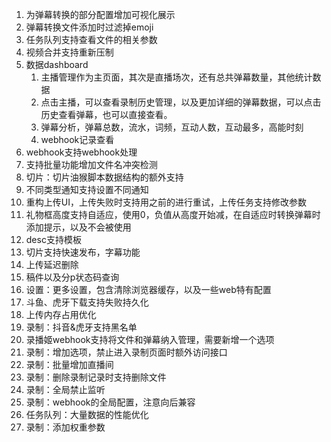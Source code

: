 1. 为弹幕转换的部分配置增加可视化展示
2. 弹幕转换文件添加时过滤掉emoji
3. 任务队列支持查看文件的相关参数
4. 视频合并支持重新压制
5. 数据dashboard
   1. 主播管理作为主页面，其次是直播场次，还有总共弹幕数量，其他统计数据
   2. 点击主播，可以查看录制历史管理，以及更加详细的弹幕数据，可以点击历史查看弹幕，也可以直接查看。
   3. 弹幕分析，弹幕总数，流水，词频，互动人数，互动最多，高能时刻
   4. webhook记录查看
6. webhook支持webhook处理
7. 支持批量功能增加文件名冲突检测
8. 切片：切片油猴脚本数据结构的额外支持
9. 不同类型通知支持设置不同通知
10. 重构上传UI，上传失败时支持用之前的进行重试，上传任务支持修改参数
11. 礼物框高度支持自适应，使用0，负值从高度开始减，在自适应时转换弹幕时添加提示，以及不会被使用
12. desc支持模板
13. 切片支持快速发布，字幕功能
14. 上传延迟删除
15. 稿件以及分p状态码查询
16. 设置：更多设置，包含清除浏览器缓存，以及一些web特有配置
17. 斗鱼、虎牙下载支持失败持久化
18. 上传内存占用优化
19. 录制：抖音&虎牙支持黑名单
20. 录播姬webhook支持将文件和弹幕纳入管理，需要新增一个选项
21. 录制：增加选项，禁止进入录制页面时额外访问接口
22. 录制：批量增加直播间
23. 录制：删除录制记录时支持删除文件
24. 录制：全局禁止监听
25. 录制：webhook的全局配置，注意向后兼容
26. 任务队列：大量数据的性能优化
27. 录制：添加权重参数
